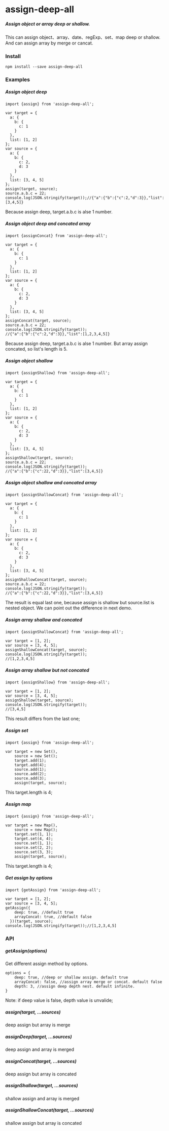 # assign-deep-all
##### Assign object or array deep or shallow. 

This can assign object、array、date、regExp、set、map deep or shallow.
And can assign array by merge or cancat.

### Install

```
npm install --save assign-deep-all 
```

### Examples

##### Assign object deep

```
import {assign} from 'assign-deep-all';

var target = {
  a: {
    b: {
      c: 1
    }
  }, 
  list: [1, 2]
};
var source = {
  a: {
    b: {
      c: 2, 
      d: 3
    }
  }, 
  list: [3, 4, 5]
};
assign(target, source);
source.a.b.c = 22;
console.log(JSON.stringify(target));//{"a":{"b":{"c":2,"d":3}},"list":[3,4,5]}

```
Because assign deep, target.a.b.c is alse 1 number.

##### Assign object deep and concated array

```
import {assignConcat} from 'assign-deep-all';

var target = {
  a: {
    b: {
      c: 1
    }
  }, 
  list: [1, 2]
};
var source = {
  a: {
    b: {
      c: 2, 
      d: 3
    }
  }, 
  list: [3, 4, 5]
};
assignConcat(target, source);
source.a.b.c = 22;
console.log(JSON.stringify(target));
//{"a":{"b":{"c":2,"d":3}},"list":[1,2,3,4,5]}
```

Because assign deep, target.a.b.c is alse 1 number. But array assign concated, so list's length is 5.

##### Assign object shallow

```
import {assignShallow} from 'assign-deep-all';

var target = {
  a: {
    b: {
      c: 1
    }
  }, 
  list: [1, 2]
};
var source = {
  a: {
    b: {
      c: 2, 
      d: 3
    }
  }, 
  list: [3, 4, 5]
};
assignShallow(target, source);
source.a.b.c = 22;
console.log(JSON.stringify(target));
//{"a":{"b":{"c":22,"d":3}},"list":[3,4,5]}
```

##### Assign object shallow and concated array

```
import {assignShallowConcat} from 'assign-deep-all';

var target = {
  a: {
    b: {
      c: 1
    }
  }, 
  list: [1, 2]
};
var source = {
  a: {
    b: {
      c: 2, 
      d: 3
    }
  }, 
  list: [3, 4, 5]
};
assignShallowConcat(target, source);
source.a.b.c = 22;
console.log(JSON.stringify(target));
//{"a":{"b":{"c":22,"d":3}},"list":[3,4,5]}
```
The result is equal last one, because assign is shallow but source.list is nested object. We can point out the difference in next demo.

##### Assign array shallow and concated

```
import {assignShallowConcat} from 'assign-deep-all';

var target = [1, 2];
var source = [3, 4, 5];
assignShallowConcat(target, source);
console.log(JSON.stringify(target));
//[1,2,3,4,5]
```

##### Assign array shallow but not concated

```
import {assignShallow} from 'assign-deep-all';

var target = [1, 2];
var source = [3, 4, 5];
assignShallow(target, source);
console.log(JSON.stringify(target));
//[3,4,5]
```
This result differs from the last one; 

##### Assign set

```
import {assign} from 'assign-deep-all';

var target = new Set(),
    source = new Set();
    target.add(1);
    target.add(4);
    source.add(1);
    source.add(2);
    source.add(3);
    assign(target, source);
```
This target.length is 4; 

##### Assign map

```
import {assign} from 'assign-deep-all';

var target = new Map(),
    source = new Map();
    target.set(1, 1);
    target.set(4, 4);
    source.set(1, 1);
    source.set(2, 2);
    source.set(3, 3);
    assign(target, source);
```
This target.length is 4; 

##### Get assign by options

```
import {getAssign} from 'assign-deep-all';

var target = [1, 2];
var source = [3, 4, 5];
getAssign({
    deep: true, //default true
    arrayConcat: true, //default false
  })(target, source);
console.log(JSON.stringify(target));//[1,2,3,4,5]
```

### API

##### getAssign(options)

Get different assign method by options.

```
options = {
    deep: true, //deep or shallow assign. default true
    arrayConcat: false, //assign array merge or concat. default false
    depth: 3, //assign deep depth nest. default infinite.
}
```
Note: if deep value is false, depth value is unvalide;

##### assign(target, ...sources) 

deep assign but array is merge

##### assignDeep(target, ...sources)

deep assign and array is merged

##### assignConcat(target, ...sources)

deep assign but array is concated

##### assignShallow(target, ...sources)

shallow assign and array is merged

##### assignShallowConcat(target, ...sources)

shallow assign but array is concated
